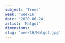 ```yaml
---
subject: 'Trees'
week: 'week16'
date: '2020-06-24'
artist: 'Matgot'
dimensions: ''
slug: 'week16/Matgot.jpg'
---
```

